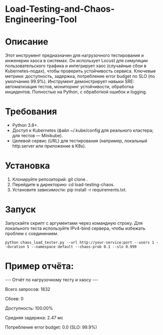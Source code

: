 # Load-Testing-and-Chaos-Engineering-Tool

# Описание
Этот инструмент предназначен для нагрузочного тестирования и инженерии хаоса в системах. Он использует Locust для симуляции пользовательского трафика и интегрирует хаос (случайные сбои в Kubernetes-подах), чтобы проверить устойчивость сервиса. Ключевые метрики: доступность, задержка, потребление error budget по SLO (по умолчанию 99.9%).
Инструмент демонстрирует навыки SRE: автоматизация тестов, мониторинг устойчивости, обработка инцидентов. Полностью на Python, с обработкой ошибок и logging.

# Требования
  - Python 3.8+.
  - Доступ к Kubernetes (файл ~/.kube/config для реального кластера; для тестов — Minikube).
  - Целевой сервис (URL) для тестирования (например, локальный http.server или приложение в K8s).
# Установка
 1. Клонируйте репозиторий: git clone <your-repo-url>.
 2. Перейдите в директорию: cd load-testing-chaos.
 3. Установите зависимости: pip install -r requirements.txt.

# Запуск
Запускайте скрипт с аргументами через командную строку. Для локального теста используйте IPv4-bind сервера, чтобы избежать проблем с соединением.

```python chaos_load_tester.py --url http://your-service:port --users 1 --duration 5 --namespace default --chaos-prob 0.1 --slo 0.999```

# Пример отчёта:
--- Отчёт по нагрузочному тесту и хаосу ---

Всего запросов: 1832

Сбоев: 0

Доступность: 100.00%

Средняя задержка: 2.47 мс

Потребление error budget: 0.0 (SLO: 99.9%)
